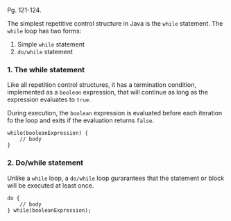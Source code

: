 Pg. 121-124.

The simplest repetitive control structure in Java is the `while` statement. The `while` loop has two forms:

1. Simple `while` statement
2. `do/while` statement

### 1. The while statement

Like all repetition control structures, it has a termination condition, implemented as a `boolean` expression, that
will continue as long as the expression evaluates to `true`.

During execution, the `boolean` expression is evaluated before each iteration fo the loop and exits if the evaluation
returns `false`.

```
while(booleanExpression) {
    // body
}
```

### 2. Do/while statement

Unlike a `while` loop, a `do/while` loop gurarantees that the statement or block will be executed at least once.

```
do {
    // body
} while(booleanExpression);
```
